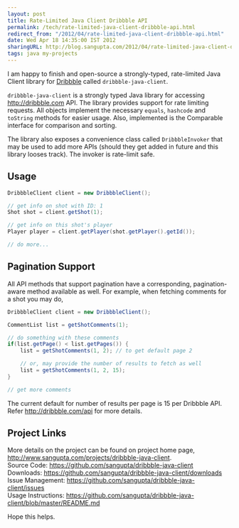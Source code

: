 ```yaml
---
layout: post
title: Rate-Limited Java Client Dribbble API
permalink: /tech/rate-limited-java-client-dribbble-api.html
redirect_from: "/2012/04/rate-limited-java-client-dribbble-api.html"
date: Wed Apr 18 14:35:00 IST 2012
sharingURL: http://blog.sangupta.com/2012/04/rate-limited-java-client-dribbble-api.html
tags: java my-projects
---
```


I am happy to finish and open-source a strongly-typed, rate-limited Java Client library for 
<a href="http://dribbble.com/">Dribbble</a> called `dribbble-java-client`.

`dribbble-java-client` is a strongly typed Java library for accessing 
<a href="http://dribbble.com/">http://dribbble.com</a> API. The library provides 
support for rate limiting requests. All objects implement the necessary 
`equals`, `hashcode` and `toString` methods for easier usage. Also, implemented is 
the Comparable interface for comparison and sorting.
<!-- break here -->

The library also exposes a convenience class called 
`DribbbleInvoker` that may be used to add more APIs (should they get added in 
future and this library looses track). The invoker is rate-limit safe.

Usage
-----

```java
DribbbleClient client = new DribbbleClient();

// get info on shot with ID: 1
Shot shot = client.getShot(1);

// get info on this shot's player
Player player = client.getPlayer(shot.getPlayer().getId());

// do more...
```

Pagination Support
------------------
All API methods that support pagination have a corresponding, pagination-aware 
method available as well. For example, when fetching comments for a shot you may do,

```java
DribbbleClient client = new DribbbleClient();

CommentList list = getShotComments(1);

// do something with these comments
if(list.getPage() < list.getPages()) {
    list = getShotComments(1, 2); // to get default page 2

    // or, may provide the number of results to fetch as well
    list = getShotComments(1, 2, 15);
}

// get more comments
```

The current default for number of results per page is 15 per Dribbble API. Refer 
<a href="http://dribbble.com/api">http://dribbble.com/api</a> for more details.

Project Links
-------------
More details on the project can be found on project home page, 
<a href="http://www.sangupta.com/projects/dribbble-java-client">http://www.sangupta.com/projects/dribbble-java-client</a>.
<br>Source Code: 
<a href="https://github.com/sangupta/dribbble-java-client">https://github.com/sangupta/dribbble-java-client</a>
<br>Downloads: 
<a href="https://github.com/sangupta/dribbble-java-client/downloads">https://github.com/sangupta/dribbble-java-client/downloads</a>
<br>Issue Management: 
<a href="https://github.com/sangupta/dribbble-java-client/issues">https://github.com/sangupta/dribbble-java-client/issues</a>
<br>Usage Instructions: 
<a href="https://github.com/sangupta/dribbble-java-client/blob/master/README.md">https://github.com/sangupta/dribbble-java-client/blob/master/README.md</a> 

Hope this helps.
